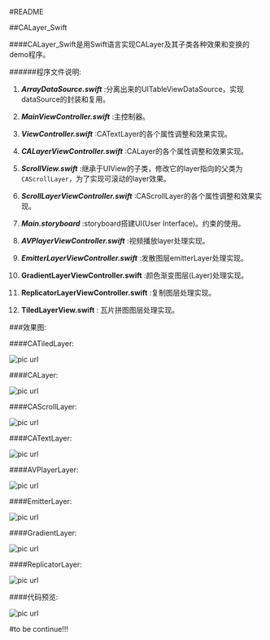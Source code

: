#README

##CALayer_Swift

####CALayer_Swift是用Swift语言实现CALayer及其子类各种效果和变换的demo程序。

######程序文件说明:

1. ***ArrayDataSource.swift*** :分离出来的UITableViewDataSource，实现dataSource的封装和复用。

2. ***MainViewController.swift*** :主控制器。

3. ***ViewController.swift*** :CATextLayer的各个属性调整和效果实现。

4. ***CALayerViewController.swift*** :CALayer的各个属性调整和效果实现。

5. ***ScrollView.swift*** :继承于UIView的子类，修改它的layer指向的父类为```CAScrollLayer```，为了实现可滚动的layer效果。

6. ***ScrollLayerViewController.swift*** :CAScrollLayer的各个属性调整和效果实现。

7. ***Main.storyboard*** :storyboard搭建UI(User Interface)。约束的使用。

8. ***AVPlayerViewController.swift*** :视频播放layer处理实现。

9. ***EmitterLayerViewController.swift*** :发散图层emitterLayer处理实现。

10. **GradientLayerViewController.swift** :颜色渐变图层(Layer)处理实现。

11. **ReplicatorLayerViewController.swift** :复制图层处理实现。

12. **TiledLayerView.swift** : 瓦片拼图图层处理实现。

###效果图:

####CATiledLayer:

![pic url](http://a2.qpic.cn/psb?/V106iJhq3r5pvo/qZ8EA32xkRR*1D8YfT7YYM1hOPnig*xtkf90ap4.ADM!/b/dF0BAAAAAAAA&bo=0wE5A9MBOQMCMhY!&rf=viewer_4)

####CALayer:

![pic url](http://a3.qpic.cn/psb?/V106iJhq3r5pvo/F4yGoi80VSwZnMnu1vgKzGlxGnaUEmOu1sdX53rgLp8!/b/dFsBAAAAAAAA&bo=1QFGA9UBRgMCGDw!&rf=viewer_4)


####CAScrollLayer:

![pic url](http://a3.qpic.cn/psb?/V106iJhq3r5pvo/8IvrLTm2g0.tLq221FIWksgKJ8KOYiVsGNJlHBH*96o!/b/dGQBAAAAAAAA&bo=1QFCA9UBQgMCMhY!&rf=viewer_4)


####CATextLayer:

![pic url](http://a1.qpic.cn/psb?/V106iJhq3r5pvo/eN6UwITG2aWt5ci2SKVt4ipQssUySt*4qDoIQVOKrj4!/b/dFwBAAAAAAAA&bo=1AFCA9QBQgMCUHQ!&rf=viewer_4)

####AVPlayerLayer:

![pic url](http://a2.qpic.cn/psb?/V106iJhq3r5pvo/KALcxkKehGFGE9Jas3pRfqayM4kr2PVeEX3pMxYsSbk!/b/dF0BAAAAAAAA&bo=0wFFA9MBRQMCMhY!&rf=viewer_4)

####EmitterLayer:

![pic url](http://a1.qpic.cn/psb?/V106iJhq3r5pvo/1jJ*W6b6p1Qh83TVFnbQ9IqystTPRCYc99QvO9n8fYU!/b/dFwBAAAAAAAA&bo=0gFFA9IBRQMCHjo!&rf=viewer_4)

####GradientLayer:

![pic url](http://a3.qpic.cn/psb?/V106iJhq3r5pvo/jW6j7dDFysJqzSx1rRKyYl08QMAUT.Il0Rhof0itrtc!/b/dFsBAAAAAAAA&bo=0wFFA9MBRQMCKAw!&rf=viewer_4)

####ReplicatorLayer:

![pic url](http://a1.qpic.cn/psb?/V106iJhq3MTpbK/f1s412oAlPum8lmq3VpelNnry.XGSPOeZAghS2RKo48!/b/dHIAAAAAAAAA&bo=HgJJAx4CSQMCMhY!&rf=viewer_4)


####代码预览:

![pic url](http://a3.qpic.cn/psb?/V106iJhq3r5pvo/uIEl2Sq9pBfRrfAwiniAhLNiABoA.ysjbm4YaXksmCA!/b/dFsBAAAAAAAA&bo=YAaWA2AGlgMCMhY!&rf=viewer_4)

#to be continue!!!

